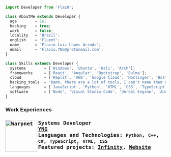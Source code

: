 ```js
import Developer from 'Flaz0';

class AboutMe extends Developer {
  age        = 16;
  hacking    = true;
  work       = false;
  locality   = 'Brazil';
  english    = 'Fluent';
  name       = 'Flavio Luiz Lopes Arruda';
  email      = 'Flavio.YNG@protonmail.com';
}

class Skills extends Developer {
  systems        = ['Windows', 'Ubuntu', 'Kali', 'Arch'];
  frameworks     = ['React', 'Angular', 'Bootstrap', 'Bulma'];
  cloud          = ['Replit', 'AWS', 'Google Cloud', 'Hostinger', 'HostGator', 'DreamHost'];
  hacking_tools  = "Damn, there are a lot of tools, I can't name them all here, unfortunately.";
  languages      = ['JavaScript', 'Python', 'HTML', 'CSS', 'TypeScript', 'Go', 'Ruby', 'C++', 'C#', 'SQL'];
  software       = ['Node', 'Visual Studio Code', 'Unreal Engine', 'Adobe Photoshop', 'Microsoft Visual Studio'];
}

```

<h3> Work Experiences <h3/>

<samp>

[<img align="left" width="100x" alt="Warpnet" src="https://i.imgur.com/q2L7jkf.png"/>](https://yngtech.repl.co/)

**Systems Developer** \
[**YNG**](https://yngtech.repl.co/) <!--• Full-time--> \
Languages ​​and Technologies: `Python`, `C++`, `C#`, `TypeScript`, `HTML`, `CSS`\
Featured projects: [Infinity](https://infinity.yngtech.repl.co/), [Website](https://yngtech.repl.co/)
<samp/>
